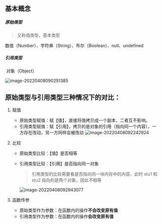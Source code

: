 ## 基本概念

##### 原始类型

> 又称值类型，基本类型

​		数值（Number）、字符串（String）、布尔（Boolean）、null、undefined

##### 引用类型

​		对象（Object）

![image-20220408090251385](F:\study_notes\前端\Js_notes\Untitled.assets\image-20220408090251385.png)



## 原始类型与引用类型三种情况下的对比：

1. 赋值

   - 原始类型赋值：赋【值】，直接将值拷贝成一个副本，二者互不影响。
   - 引用类型赋值：赋【引用】，拷贝的是对象的引用（指向同一个内容），一方存在改动，另一方同样会被改动
     ![image-20220408092242924](F:\study_notes\前端\Js_notes\Untitled.assets\image-20220408092242924.png)

2. 比较

   - 原始类型比较：【值】是否相等

   - 引用类型比较：【引用】是否指向同一对象

     > 引用类型的比较需要看是否指向同一块内存中的内容，此时 stu1 和 stu2 指向的是两个对象，因此不相等

     ![image-20220408092943077](F:\study_notes\前端\Js_notes\Untitled.assets\image-20220408092943077.png)

3. 函数传参

   - 原始类型作为参数：在函数内的操作**不会改变原有值**
   - 引用类型作为参数：在函数内的操作**会改变原有值**